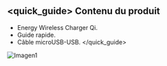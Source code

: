 ## <quick_guide> Contenu du produit

* Energy Wireless Charger Qi.
* Guide rapide.
* Câble microUSB-USB.
</quick_guide>

![Imagen1](http://static.energysistem.com/images/manuals/42055/543f8ae9a6939.jpg)
